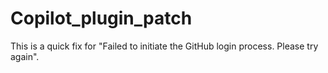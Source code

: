 # Copilot_plugin_patch
This is a quick fix for "Failed to initiate the GitHub login process. Please try again".
